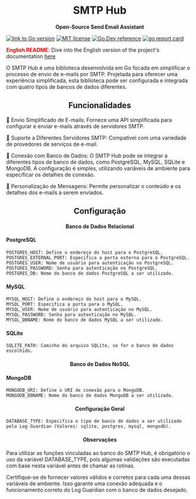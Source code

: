 
<h1 align="center"> SMTP Hub </h1>

<p align="center"> <strong>Open-Source Send Email Assistant</strong> </p>

[![link to Go version](https://img.shields.io/github/go-mod/go-version/fonteeboa/go-log-guardian)](https://img.shields.io/github/go-mod/go-version/fonteeboa/go-log-guardian)
[![MIT license](https://img.shields.io/badge/license-MIT-brightgreen.svg)](https://opensource.org/licenses/MIT)
[![Go.Dev reference](https://img.shields.io/badge/go.dev-reference-blue?logo=go&logoColor=white)](https://pkg.go.dev/github.com/fonteeBoa/go-log-guardian)
[![go report card](https://goreportcard.com/badge/github.com/fonteeBoa/go-log-guardian "go report card")](https://goreportcard.com/report/github.com/fonteeBoa/go-log-guardian)

<span style="color:red;">**English README**</span>: Dive into the English version of the project's documentation [here](https://github.com/fonteeboa/go-log-guardian/blob/master/README_en_us.md)

O SMTP Hub é uma biblioteca desenvolvida em Go focada em simplificar o processo de envio de e-mails por SMTP. Projetada para oferecer uma experiência simplificada, esta biblioteca pode ser configurada e integrada com quatro tipos de bancos de dados diferentes.

<h2 align="center"> <strong>Funcionalidades</strong> </h2>

🔹 Envio Simplificado de E-mails: Fornece uma API simplificada para configurar e enviar e-mails através de servidores SMTP.

🔹 Suporte a Diferentes Servidores SMTP: Compatível com uma variedade de provedores de serviços de e-mail.

🔹 Conexão com Banco de Dados: O SMTP Hub pode se integrar a diferentes tipos de banco de dados, como PostgreSQL, MySQL, SQLite e MongoDB. A configuração é simples, utilizando variáveis de ambiente para especificar os detalhes de conexão.

🔹 Personalização de Mensagens: Permite personalizar o conteúdo e os detalhes dos e-mails a serem enviados.

<h2 align="center"> <strong>Configuração</strong> </h2>

<h4 align="center"> <strong>Banco de Dados Relacional</strong> </h4>

#### PostgreSQL
```
POSTGRES_HOST: Define o endereço do host para o PostgreSQL.
POSTGRES_EXTERNAL_PORT: Especifica a porta externa para o PostgreSQL.
POSTGRES_USER: Nome de usuário para autenticação no PostgreSQL.
POSTGRES_PASSWORD: Senha para autenticação no PostgreSQL.
POSTGRES_DB: Nome do banco de dados PostgreSQL a ser utilizado.
```
#### MySQL
```
MYSQL_HOST: Define o endereço do host para o MySQL.
MYSQL_PORT: Especifica a porta para o MySQL.
MYSQL_USER: Nome de usuário para autenticação no MySQL.
MYSQL_PASSWORD: Senha para autenticação no MySQL.
MYSQL_DBNAME: Nome do banco de dados MySQL a ser utilizado.
```
#### SQLite
```
SQLITE_PATH: Caminho do arquivo SQLite, se for o banco de dados escolhido.
```

<h4 align="center"> <strong>Banco de Dados NoSQL</strong> </h4>

#### MongoDB
```
MONGODB_URI: Define o URI de conexão para o MongoDB.
MONGODB_DBNAME: Nome do banco de dados MongoDB a ser utilizado.
```

<h4 align="center"> <strong>Configuração Geral</strong> </h4>

```
DATABASE_TYPE: Especifica o tipo de banco de dados a ser utilizado pelo Log Guardian (Valores: sqlite, postgres, mysql, mongodb).
```

<h4 align="center"> <strong>Observações</strong> </h4>

Para utilizar as funções vinculadas ao banco do SMTP Hub, é obrigatório o uso da variável DATABASE_TYPE, pois algumas validações são executadas com base nesta variável antes de chamar as rotinas.

Certifique-se de fornecer valores válidos e corretos para cada uma dessas variáveis de ambiente. Isso garante uma conexão adequada e o funcionamento correto do Log Guardian com o banco de dados desejado.
